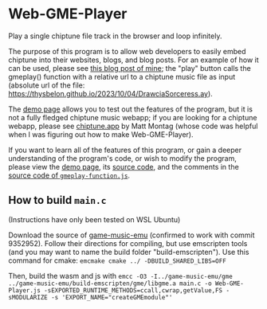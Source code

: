 # Web-GME-Player
Play a single chiptune file track in the browser and loop infinitely.

The purpose of this program is to allow web developers to easily embed chiptune into their websites, blogs, and blog posts. For an example of how it can be used, please see [this blog post of mine](https://thysbelon.github.io/2023/10/04/Drawcia-Sorceress-ZX-Spectrum-Beeper-Cover); the "play" button calls the gmeplay() function with a relative url to a chiptune music file as input (absolute url of the file: https://thysbelon.github.io/2023/10/04/DrawciaSorceress.ay).

The [demo page](https://thysbelon.github.io/Web-GME-Player) allows you to test out the features of the program, but it is not a fully fledged chiptune music webapp; if you are looking for a chiptune webapp, please see [chiptune.app](https://chiptune.app) by Matt Montag (whose code was helpful when I was figuring out how to make Web-GME-Player).

If you want to learn all of the features of this program, or gain a deeper understanding of the program's code, or wish to modify the program, please view the [demo page](https://thysbelon.github.io/Web-GME-Player), its [source code](https://github.com/Thysbelon/Web-GME-Player/blob/main/index.html), and the comments in the [source code of `gmeplay-function.js`](https://github.com/Thysbelon/Web-GME-Player/blob/main/gmeplay-function.js).

## How to build `main.c`
(Instructions have only been tested on WSL Ubuntu)

Download the source of [game-music-emu](https://github.com/libgme/game-music-emu) (confirmed to work with commit 9352952). Follow their directions for compiling, but use emscripten tools (and you may want to name the build folder "build-emscripten"). Use this command for cmake:
`emcmake cmake ../ -DBUILD_SHARED_LIBS=OFF`

Then, build the wasm and js with `emcc -O3 -I../game-music-emu/gme ../game-music-emu/build-emscripten/gme/libgme.a main.c -o Web-GME-Player.js -sEXPORTED_RUNTIME_METHODS=ccall,cwrap,getValue,FS -sMODULARIZE -s 'EXPORT_NAME="createGMEmodule"'`
